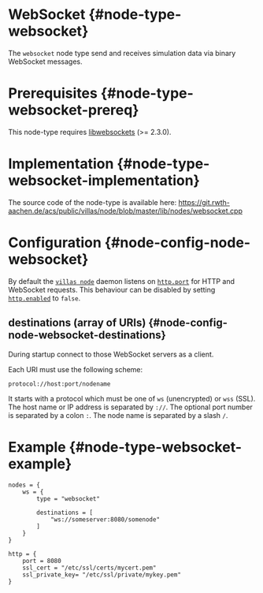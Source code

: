 # WebSocket {#node-type-websocket}

The `websocket` node type send and receives simulation data via binary WebSocket messages.

# Prerequisites {#node-type-websocket-prereq}

This node-type requires [libwebsockets](http://libwebsockets.org) (>= 2.3.0).

# Implementation {#node-type-websocket-implementation}

The source code of the node-type is available here:
https://git.rwth-aachen.de/acs/public/villas/node/blob/master/lib/nodes/websocket.cpp

# Configuration {#node-config-node-websocket}

By default the [`villas node`](../usage/villas-node.md) daemon listens on [`http.port`](../config/http.md#port) for HTTP and WebSocket requests.
This behaviour can be disabled by setting [`http.enabled`](../config/http.md#) to `false`.

## destinations (array of URIs) {#node-config-node-websocket-destinations}

During startup connect to those WebSocket servers as a client.

Each URI must use the following scheme:

```
protocol://host:port/nodename
```

It starts with a protocol which must be one of `ws` (unencrypted) or `wss` (SSL).
The host name or IP address is separated by `://`.
The optional port number is separated by a colon `:`.
The node name is separated by a slash `/`.

# Example {#node-type-websocket-example}

``` url="external/node/etc/examples/nodes/websocket.conf" title="node/etc/examples/nodes/websocket.conf"
nodes = {
	ws = {
		type = "websocket"

		destinations = [
			"ws://someserver:8080/somenode"
		]
	}
}

http = {
	port = 8080
	ssl_cert = "/etc/ssl/certs/mycert.pem"
	ssl_private_key= "/etc/ssl/private/mykey.pem"
}
```

